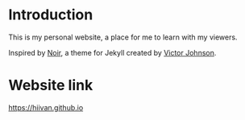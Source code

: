 # Introduction
This is my personal website, a place for me to learn with my viewers.

Inspired by [Noir](https://github.com/essentialenemy/noir/), a theme for Jekyll created by [Victor Johnson](https://essentialenemy.com/).

# Website link
https://hiivan.github.io
